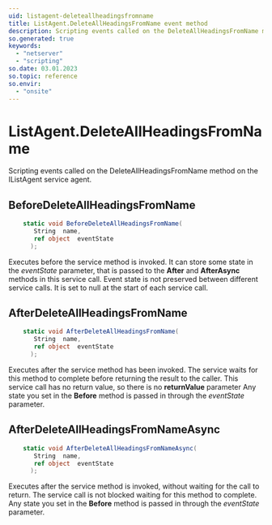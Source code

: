 ```yaml
---
uid: listagent-deleteallheadingsfromname
title: ListAgent.DeleteAllHeadingsFromName event method
description: Scripting events called on the DeleteAllHeadingsFromName method on the ListAgent service agent.
so.generated: true
keywords:
  - "netserver"
  - "scripting"
so.date: 03.01.2023
so.topic: reference
so.envir:
  - "onsite"
---
```

# ListAgent.DeleteAllHeadingsFromName

Scripting events called on the <see cref='M:SuperOffice.CRM.Services.IListAgent.DeleteAllHeadingsFromName'>DeleteAllHeadingsFromName</see> method on the <see cref='IListAgent'>IListAgent</see>  service agent.

## BeforeDeleteAllHeadingsFromName
```cs
    static void BeforeDeleteAllHeadingsFromName(
       String  name,
       ref object  eventState
      );
```
Executes before the service method is invoked.
It can store some state in the *eventState* parameter, that is passed to the **After** and **AfterAsync** methods in this service call.
Event state is not preserved between different service calls. It is set to null at the start of each service call.
## AfterDeleteAllHeadingsFromName
```cs
    static void AfterDeleteAllHeadingsFromName(
       String  name,
       ref object  eventState
      );
```
Executes after the service method has been invoked. The service waits for this method to complete before returning the result to the caller.
This service call has no return value, so there is no **returnValue** parameter
Any state you set in the **Before** method is passed in through the *eventState* parameter.
## AfterDeleteAllHeadingsFromNameAsync
```cs
    static void AfterDeleteAllHeadingsFromNameAsync(
       String  name,
       ref object  eventState
      );
```
Executes after the service method is invoked, without waiting for the call to return.
The service call is not blocked waiting for this method to complete.
Any state you set in the **Before** method is passed in through the *eventState* parameter.

